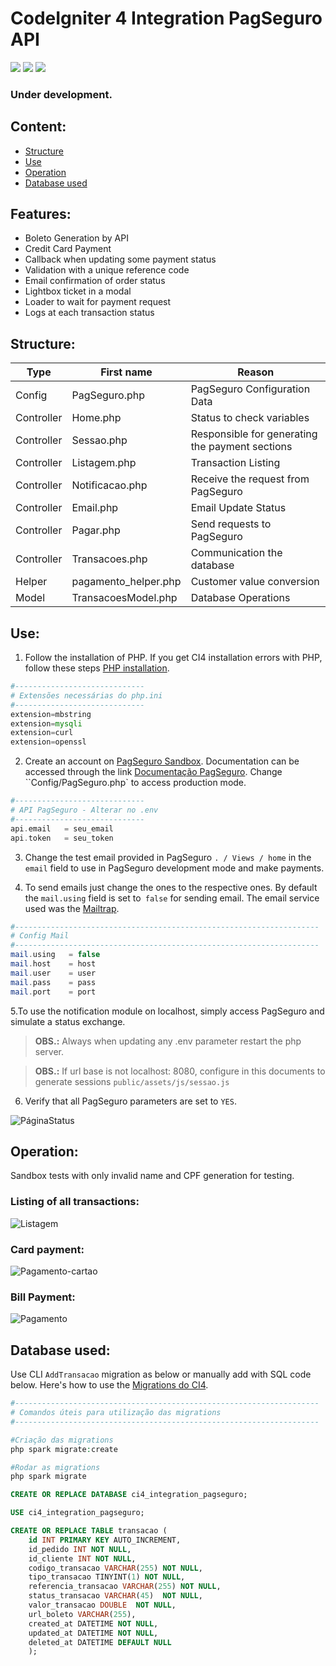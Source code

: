 # CodeIgniter 4  Integration PagSeguro API
![](https://img.shields.io/github/issues-raw/matheuscastroweb/ci4-integration-pagseguro) ![](https://img.shields.io/github/contributors/matheuscastroweb/ci4-integration-pagseguro) ![](https://img.shields.io/github/stars/matheuscastroweb/ci4-integration-pagseguro) 

### Under development.

## Content:

- [Structure](#estrutura "Structure")
- [Use](#utiliza%C3%A7%C3%A3o "Use")
- [Operation](#funcionamento "Operation")
- [Database used](#banco-de-dados-utilizado "Database used")

## Features:

- Boleto Generation by API
- Credit Card Payment
- Callback when updating some payment status
- Validation with a unique reference code
- Email confirmation of order status
- Lightbox ticket in a modal
- Loader to wait for payment request
- Logs at each transaction status

## Structure:
| Type | First name | Reason |
| ------ | ------ | ------ |
| Config | PagSeguro.php | PagSeguro Configuration Data |
| Controller | Home.php | Status to check variables |
| Controller | Sessao.php | Responsible for generating the payment sections |
| Controller | Listagem.php | Transaction Listing |
| Controller | Notificacao.php | Receive the request from PagSeguro |
| Controller | Email.php | Email Update Status |
| Controller | Pagar.php | Send requests to PagSeguro |
| Controller | Transacoes.php | Communication the database |
| Helper | pagamento_helper.php | Customer value conversion |
| Model | TransacoesModel.php | Database Operations |


## Use:

1. Follow the installation of PHP. If you get CI4 installation errors with PHP, follow these steps [PHP installation](https://github.com/matheuscastroweb/ci4-crud/blob/master/README.md "PHP installation"). 

```php
#-----------------------------
# Extensões necessárias do php.ini
#-----------------------------
extension=mbstring
extension=mysqli
extension=curl
extension=openssl
```

2.  Create an account on [PagSeguro Sandbox](https://sandbox.pagseguro.uol.com.br/ "PagSeguro Sandbox"). Documentation can be accessed through the link [Documentação PagSeguro](https://dev.pagseguro.uol.com.br/docs "Documentação PagSeguro"). Change ``Config/PagSeguro.php` to access production mode.

```php
#-----------------------------
# API PagSeguro - Alterar no .env
#-----------------------------
api.email	= seu_email
api.token	= seu_token
```

3. Change the test email provided in PagSeguro `. / Views / home` in the` email` field to use in PagSeguro development mode and make payments.

4. To send emails just change the ones to the respective ones. By default the `mail.using` field is set to` false` for sending email. The email service used was the [Mailtrap](https://mailtrap.io/ "Mailtrap").

```php
#--------------------------------------------------------------------
# Config Mail
#--------------------------------------------------------------------
mail.using   = false
mail.host    = host
mail.user    = user
mail.pass    = pass
mail.port    = port
```

5.To use the notification module on localhost, simply access PagSeguro and simulate a status exchange.

> **OBS.:** Always when updating any .env parameter restart the php server.

> **OBS.:** If url base is not localhost: 8080, configure in this documents to generate sessions `public/assets/js/sessao.js `

6. Verify that all PagSeguro parameters are set to `YES`.

![PáginaStatus](https://user-images.githubusercontent.com/45601574/70375499-2244e180-18dd-11ea-843b-609750996eb7.png)

## Operation:
Sandbox tests with only invalid name and CPF generation for testing.

### Listing of all transactions:

![Listagem](https://user-images.githubusercontent.com/45601574/70375547-a4350a80-18dd-11ea-8999-5a4b33df7d44.png)

### Card payment:

![Pagamento-cartao](https://user-images.githubusercontent.com/45601574/70101423-90568380-1613-11ea-9f03-adfea52c4329.gif)

### Bill Payment:

![Pagamento](https://user-images.githubusercontent.com/45601574/70101422-90568380-1613-11ea-9bb8-da7de6576753.gif)

## Database used:
Use CLI `AddTransacao` migration as below or manually add with SQL code below. Here's how to use the [Migrations do CI4](https://codeigniter4.github.io/userguide/dbmgmt/migration.html#command-line-tools "Migrations do CI4").


```php
#--------------------------------------------------------------------
# Comandos úteis para utilização das migrations
#--------------------------------------------------------------------

#Criação das migrations
php spark migrate:create

#Rodar as migrations
php spark migrate

```

```sql
CREATE OR REPLACE DATABASE ci4_integration_pagseguro;
```

```sql
USE ci4_integration_pagseguro;

CREATE OR REPLACE TABLE transacao (
    id INT PRIMARY KEY AUTO_INCREMENT,
    id_pedido INT NOT NULL,
    id_cliente INT NOT NULL, 
    codigo_transacao VARCHAR(255) NOT NULL,
    tipo_transacao TINYINT(1) NOT NULL,
    referencia_transacao VARCHAR(255) NOT NULL,
    status_transacao VARCHAR(45)  NOT NULL,
    valor_transacao DOUBLE  NOT NULL,
    url_boleto VARCHAR(255),
    created_at DATETIME NOT NULL,
    updated_at DATETIME NOT NULL,
    deleted_at DATETIME DEFAULT NULL 
    );
```

